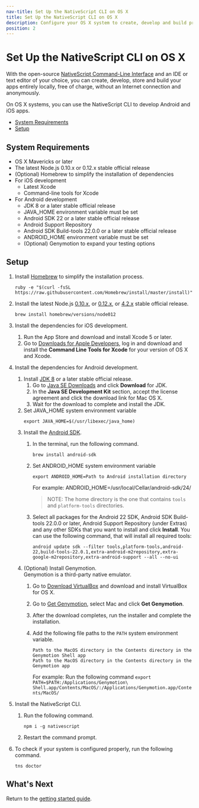```yaml
---
nav-title: Set Up the NativeScript CLI on OS X
title: Set Up the NativeScript CLI on OS X
description: Configure your OS X system to create, develop and build projects locally with NativeScript.
position: 2
---
```


# Set Up the NativeScript CLI on OS X

With the open-source [NativeScript Command-Line Interface](https://github.com/NativeScript/nativescript-cli) and an IDE or text editor of your choice, you can create, develop, store and build your apps entirely locally, free of charge, without an Internet connection and anonymously.

On OS X systems, you can use the NativeScript CLI to develop Android and iOS apps.

* [System Requirements](#system-requirements)
* [Setup](#setup)

## System Requirements

* OS X Mavericks or later
* The latest Node.js 0.10.x or 0.12.x stable official release
* (Optional) Homebrew to simplify the installation of dependencies
* For iOS development
    * Latest Xcode
    * Command-line tools for Xcode
* For Android development
    * JDK 8 or a later stable official release
    * JAVA_HOME environment variable must be set
    * Android SDK 22 or a later stable official release
    * Android Support Repository
    * Android SDK Build-tools 22.0.0 or a later stable official release
    * ANDROID_HOME environment variable must be set
    * (Optional) Genymotion to expand your testing options

## Setup

1. Install [Homebrew](http://brew.sh) to simplify the installation process.

    ```Shell
    ruby -e "$(curl -fsSL https://raw.githubusercontent.com/Homebrew/install/master/install)"
    ```
1. Install the latest Node.js [0.10.x](https://nodejs.org/dist/latest-v0.10.x/), or [0.12.x](https://nodejs.org/dist/latest-v0.12.x/), or [4.2.x](https://nodejs.org/dist/latest-v4.x/) stable official release.

    ```Shell
    brew install homebrew/versions/node012
    ```
1. Install the dependencies for iOS development.
    1. Run the App Store and download and install Xcode 5 or later.
    1. Go to [Downloads for Apple Developers](https://developer.apple.com/downloads/index.action), log in and download and install the **Command Line Tools for Xcode** for your version of OS X and Xcode.
1. Install the dependencies for Android development.
    1. Install [JDK 8](http://www.oracle.com/technetwork/java/javase/downloads/index.html) or a later stable official release.
        1. Go to [Java SE Downloads](http://www.oracle.com/technetwork/java/javase/downloads/index.html) and click **Download** for JDK.
        1. In the **Java SE Development Kit** section, accept the license agreement and click the download link for Mac OS X.
        1. Wait for the download to complete and install the JDK.
    1. Set JAVA_HOME system environment variable
        ```
        export JAVA_HOME=$(/usr/libexec/java_home)
        ```
    1. Install the [Android SDK](http://developer.android.com/sdk/index.html).
        1. In the terminal, run the following command.

            ```Shell
            brew install android-sdk
            ```
        1. Set ANDROID_HOME system environment variable
            ```
            export ANDROID_HOME=Path to Android installation directory
            ```
            For example: ANDROID_HOME=/usr/local/Cellar/android-sdk/24/
            > NOTE: The home directory is the one that contains `tools` and `platform-tools` directories.
        1. Select all packages for the Android 22 SDK, Android SDK Build-tools 22.0.0 or later, Android Support Repository (under Extras) and any other SDKs that you want to install and click **Install**.
           You can use the following command, that will install all required tools:
           ```
           android update sdk --filter tools,platform-tools,android-22,build-tools-22.0.1,extra-android-m2repository,extra-google-m2repository,extra-android-support --all --no-ui
           ```
    1. (Optional) Install Genymotion.<br/>Genymotion is a third-party native emulator.
        1. Go to [Download VirtualBox](https://www.virtualbox.org/wiki/Downloads) and download and install VirtualBox for OS X.
        1. Go to [Get Genymotion](https://www.genymotion.com/#!/download), select Mac and click **Get Genymotion**.
        1. After the download completes, run the installer and complete the installation.
        1. Add the following file paths to the `PATH` system environment variable.

            ```
            Path to the MacOS directory in the Contents directory in the Genymotion Shell app
            Path to the MacOS directory in the Contents directory in the Genymotion app
            ```

            For example: Run the following command `export PATH=$PATH:/Applications/Genymotion\ Shell.app/Contents/MacOS/:/Applications/Genymotion.app/Contents/MacOS/`
1. Install the NativeScript CLI.
    1. Run the following command.

        ```Shell
        npm i -g nativescript
        ```
    1. Restart the command prompt.
1. To check if your system is configured properly, run the following command.

    ```Shell
    tns doctor
    ```

## What's Next

Return to the [getting started guide](/getting-started).
